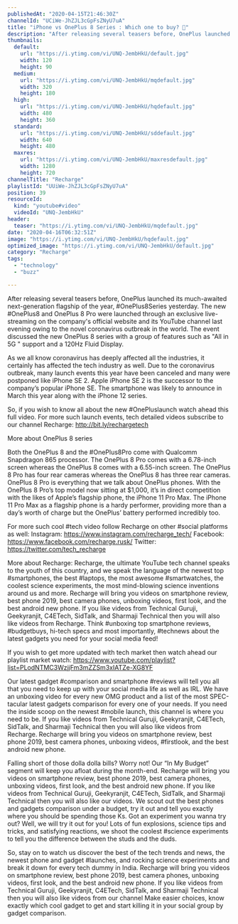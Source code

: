 ```yaml
---
publishedAt: "2020-04-15T21:46:30Z"
channelId: "UCiWe-JhZJL3cGpFsZNyU7uA"
title: "iPhone vs OnePlus 8 Series : Which one to buy? 🤔"
description: "After releasing several teasers before, OnePlus launched its much-awaited next-generation flagship of the year, #OnePlus8Series yesterday. The new #OnePlus8 and OnePlus 8 Pro were launched through an exclusive live-streaming on the company's official website and its YouTube channel last evening owing to the novel coronavirus outbreak in the world. The event discussed the new OnePlus 8 series with a group of features such as \"All in 5G \" support and a 120Hz Fluid Display.\n\nAs we all know coronavirus has deeply affected all the industries, it certainly has affected the tech industry as well. Due to the coronavirus outbreak, many launch events this year have been canceled and many were postponed like iPhone SE 2. Apple iPhone SE 2 is the successor to the company’s popular iPhone SE. The smartphone was likely to announce in March this year along with the iPhone 12 series.\n\nSo, if you wish to know all about the new #OnePluslaunch watch ahead this full video. For more such launch events, tech detailed videos subscribe to our channel Recharge: http://bit.ly/rechargetech\n\nMore about OnePlus 8 series\n\nBoth the OnePlus 8 and the #OnePlus8Pro come with Qualcomm Snapdragon 865 processor. The OnePlus 8 Pro comes with a 6.78-inch screen whereas the OnePlus 8 comes with a 6.55-inch screen. The OnePlus 8 Pro has four rear cameras whereas the OnePlus 8 has three rear cameras.\nOnePlus 8 Pro is everything that we talk about OnePlus phones. With the OnePlus 8 Pro’s top model now sitting at $1,000, it’s in direct competition with the likes of Apple’s flagship phone, the iPhone 11 Pro Max. The iPhone 11 Pro Max as a flagship phone is a hardy performer, providing more than a day’s worth of charge but the OnePlus’ battery performed incredibly too. \n\nFor more such cool #tech video follow Recharge on other #social platforms as well: Instagram: https://www.instagram.com/recharge_tech/ Facebook: https://www.facebook.com/recharge.rusk/ Twitter: https://twitter.com/tech_recharge\n\nMore about Recharge: Recharge, the ultimate YouTube tech channel speaks to the youth of this country, and we speak the language of the newest top #smartphones, the best #laptops, the most awesome #smartwatches, the coolest science experiments, the most mind-blowing science inventions around us and more. Recharge will bring you videos on smartphone review, best phone 2019, best camera phones, unboxing videos, first look, and the best android new phone. If you like videos from Technical Guruji, Geekyranjit, C4ETech, SidTalk, and Sharmaji Technical then you will also like videos from Recharge. Think #unboxing top smartphone reviews, #budgetbuys, hi-tech specs and most importantly, #technews about the latest gadgets you need for your social media feed!\n\nIf you wish to get more updated with tech market then watch ahead our playlist market watch: https://www.youtube.com/playlist?list=PLodNTMC3WzjjFm3mZZSm3xIATZe-XG8YF\n\nOur latest gadget #comparison and smartphone #reviews will tell you all that you need to keep up with your social media life as well as IRL. We have an unboxing video for every new OMG product and a list of the most SPEC-tacular latest gadgets comparison for every one of your needs. If you need the inside scoop on the newest #mobile launch, this channel is where you need to be. If you like videos from Technical Guruji, Geekyranjit, C4ETech, SidTalk, and Sharmaji Technical then you will also like videos from Recharge. Recharge will bring you videos on smartphone review, best phone 2019, best camera phones, unboxing videos, #firstlook, and the best android new phone.\n\nFalling short of those dolla dolla bills? Worry not! Our “In My Budget” segment will keep you afloat during the month-end. Recharge will bring you videos on smartphone review, best phone 2019, best camera phones, unboxing videos, first look, and the best android new phone. If you like videos from Technical Guruji, Geekyranjit, C4ETech, SidTalk, and Sharmaji Technical then you will also like our videos. We scout out the best phones and gadgets comparison under a budget, try it out and tell you exactly where you should be spending those Ks. Got an experiment you wanna try out? Well, we will try it out for you! Lots of fun explosions, science tips and tricks, and satisfying reactions, we shoot the coolest #science experiments to tell you the difference between the studs and the duds.\n\nSo, stay on to watch us discover the best of the tech trends and news, the newest phone and gadget #launches, and rocking science experiments and break it down for every tech dummy in India. Recharge will bring you videos on smartphone review, best phone 2019, best camera phones, unboxing videos, first look, and the best android new phone. If you like videos from Technical Guruji, Geekyranjit, C4ETech, SidTalk, and Sharmaji Technical then you will also like videos from our channel Make easier choices, know exactly which cool gadget to get and start killing it in your social group by gadget comparison."
thumbnails:
  default:
    url: "https://i.ytimg.com/vi/UNQ-JembHkU/default.jpg"
    width: 120
    height: 90
  medium:
    url: "https://i.ytimg.com/vi/UNQ-JembHkU/mqdefault.jpg"
    width: 320
    height: 180
  high:
    url: "https://i.ytimg.com/vi/UNQ-JembHkU/hqdefault.jpg"
    width: 480
    height: 360
  standard:
    url: "https://i.ytimg.com/vi/UNQ-JembHkU/sddefault.jpg"
    width: 640
    height: 480
  maxres:
    url: "https://i.ytimg.com/vi/UNQ-JembHkU/maxresdefault.jpg"
    width: 1280
    height: 720
channelTitle: "Recharge"
playlistId: "UUiWe-JhZJL3cGpFsZNyU7uA"
position: 39
resourceId:
  kind: "youtube#video"
  videoId: "UNQ-JembHkU"
header:
  teaser: "https://i.ytimg.com/vi/UNQ-JembHkU/mqdefault.jpg"
date: "2020-04-16T06:32:51Z"
image: "https://i.ytimg.com/vi/UNQ-JembHkU/hqdefault.jpg"
optimized_image: "https://i.ytimg.com/vi/UNQ-JembHkU/default.jpg"
category: "Recharge"
tags:
  - "technology"
  - "buzz"

---
```

After releasing several teasers before, OnePlus launched its much-awaited next-generation flagship of the year, #OnePlus8Series yesterday. The new #OnePlus8 and OnePlus 8 Pro were launched through an exclusive live-streaming on the company's official website and its YouTube channel last evening owing to the novel coronavirus outbreak in the world. The event discussed the new OnePlus 8 series with a group of features such as "All in 5G " support and a 120Hz Fluid Display.

As we all know coronavirus has deeply affected all the industries, it certainly has affected the tech industry as well. Due to the coronavirus outbreak, many launch events this year have been canceled and many were postponed like iPhone SE 2. Apple iPhone SE 2 is the successor to the company’s popular iPhone SE. The smartphone was likely to announce in March this year along with the iPhone 12 series.

So, if you wish to know all about the new #OnePluslaunch watch ahead this full video. For more such launch events, tech detailed videos subscribe to our channel Recharge: http://bit.ly/rechargetech

More about OnePlus 8 series

Both the OnePlus 8 and the #OnePlus8Pro come with Qualcomm Snapdragon 865 processor. The OnePlus 8 Pro comes with a 6.78-inch screen whereas the OnePlus 8 comes with a 6.55-inch screen. The OnePlus 8 Pro has four rear cameras whereas the OnePlus 8 has three rear cameras.
OnePlus 8 Pro is everything that we talk about OnePlus phones. With the OnePlus 8 Pro’s top model now sitting at $1,000, it’s in direct competition with the likes of Apple’s flagship phone, the iPhone 11 Pro Max. The iPhone 11 Pro Max as a flagship phone is a hardy performer, providing more than a day’s worth of charge but the OnePlus’ battery performed incredibly too. 

For more such cool #tech video follow Recharge on other #social platforms as well: Instagram: https://www.instagram.com/recharge_tech/ Facebook: https://www.facebook.com/recharge.rusk/ Twitter: https://twitter.com/tech_recharge

More about Recharge: Recharge, the ultimate YouTube tech channel speaks to the youth of this country, and we speak the language of the newest top #smartphones, the best #laptops, the most awesome #smartwatches, the coolest science experiments, the most mind-blowing science inventions around us and more. Recharge will bring you videos on smartphone review, best phone 2019, best camera phones, unboxing videos, first look, and the best android new phone. If you like videos from Technical Guruji, Geekyranjit, C4ETech, SidTalk, and Sharmaji Technical then you will also like videos from Recharge. Think #unboxing top smartphone reviews, #budgetbuys, hi-tech specs and most importantly, #technews about the latest gadgets you need for your social media feed!

If you wish to get more updated with tech market then watch ahead our playlist market watch: https://www.youtube.com/playlist?list=PLodNTMC3WzjjFm3mZZSm3xIATZe-XG8YF

Our latest gadget #comparison and smartphone #reviews will tell you all that you need to keep up with your social media life as well as IRL. We have an unboxing video for every new OMG product and a list of the most SPEC-tacular latest gadgets comparison for every one of your needs. If you need the inside scoop on the newest #mobile launch, this channel is where you need to be. If you like videos from Technical Guruji, Geekyranjit, C4ETech, SidTalk, and Sharmaji Technical then you will also like videos from Recharge. Recharge will bring you videos on smartphone review, best phone 2019, best camera phones, unboxing videos, #firstlook, and the best android new phone.

Falling short of those dolla dolla bills? Worry not! Our “In My Budget” segment will keep you afloat during the month-end. Recharge will bring you videos on smartphone review, best phone 2019, best camera phones, unboxing videos, first look, and the best android new phone. If you like videos from Technical Guruji, Geekyranjit, C4ETech, SidTalk, and Sharmaji Technical then you will also like our videos. We scout out the best phones and gadgets comparison under a budget, try it out and tell you exactly where you should be spending those Ks. Got an experiment you wanna try out? Well, we will try it out for you! Lots of fun explosions, science tips and tricks, and satisfying reactions, we shoot the coolest #science experiments to tell you the difference between the studs and the duds.

So, stay on to watch us discover the best of the tech trends and news, the newest phone and gadget #launches, and rocking science experiments and break it down for every tech dummy in India. Recharge will bring you videos on smartphone review, best phone 2019, best camera phones, unboxing videos, first look, and the best android new phone. If you like videos from Technical Guruji, Geekyranjit, C4ETech, SidTalk, and Sharmaji Technical then you will also like videos from our channel Make easier choices, know exactly which cool gadget to get and start killing it in your social group by gadget comparison.